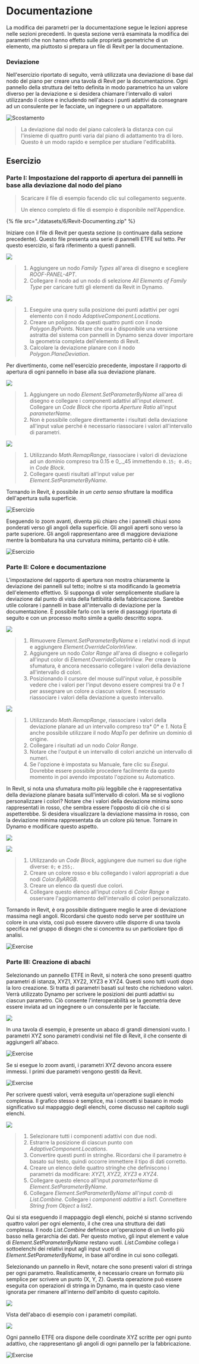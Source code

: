 # Documentazione

La modifica dei parametri per la documentazione segue le lezioni apprese nelle sezioni precedenti. In questa sezione verrà esaminata la modifica dei parametri che non hanno effetto sulle proprietà geometriche di un elemento, ma piuttosto si prepara un file di Revit per la documentazione.

### Deviazione

Nell'esercizio riportato di seguito, verrà utilizzata una deviazione di base dal nodo del piano per creare una tavola di Revit per la documentazione. Ogni pannello della struttura del tetto definita in modo parametrico ha un valore diverso per la deviazione e si desidera chiamare l'intervallo di valori utilizzando il colore e includendo nell'abaco i punti adattivi da consegnare ad un consulente per le facciate, un ingegnere o un appaltatore.

![Scostamento](./images/6/deviation.jpg)

> La deviazione dal nodo del piano calcolerà la distanza con cui l'insieme di quattro punti varia dal piano di adattamento tra di loro. Questo è un modo rapido e semplice per studiare l'edificabilità.

## Esercizio

### Parte I: Impostazione del rapporto di apertura dei pannelli in base alla deviazione dal nodo del piano

> Scaricare il file di esempio facendo clic sul collegamento seguente.
>
> Un elenco completo di file di esempio è disponibile nell'Appendice.

{% file src="./datasets/6/Revit-Documenting.zip" %}

Iniziare con il file di Revit per questa sezione (o continuare dalla sezione precedente). Questo file presenta una serie di pannelli ETFE sul tetto. Per questo esercizio, si farà riferimento a questi pannelli.

![](<./images/6/documenting - exercise I - 01.jpg>)

> 1. Aggiungere un nodo _Family Types_ all'area di disegno e scegliere _ROOF-PANEL-4PT_.
> 2. Collegare il nodo ad un nodo di selezione _All Elements of Family Type_ per caricare tutti gli elementi da Revit in Dynamo.

![](<./images/6/documenting - exercise I - 02.jpg>)

> 1. Eseguire una query sulla posizione dei punti adattivi per ogni elemento con il nodo _AdaptiveComponent.Locations_.
> 2. Creare un poligono da questi quattro punti con il nodo _Polygon.ByPoints_. Notare che ora è disponibile una versione astratta del sistema con pannelli in Dynamo senza dover importare la geometria completa dell'elemento di Revit.
> 3. Calcolare la deviazione planare con il nodo _Polygon.PlaneDeviation_.

Per divertimento, come nell'esercizio precedente, impostare il rapporto di apertura di ogni pannello in base alla sua deviazione planare.

![](<./images/6/documenting - exercise I - 03.jpg>)

> 1. Aggiungere un nodo _Element.SetParameterByName_ all'area di disegno e collegare i componenti adattivi all'input _element_. Collegare un _Code Block_ che riporta _Aperture Ratio_ all'input _parameterName_.
> 2. Non è possibile collegare direttamente i risultati della deviazione all'input value perché è necessario riassociare i valori all'intervallo di parametri.

![](<./images/6/documenting - exercise I - 04.jpg>)

> 1. Utilizzando _Math.RemapRange_, riassociare i valori di deviazione ad un dominio compreso tra 0.15 e 0\_.\_45 immettendo `0.15; 0.45;` in _Code Block_.
> 2. Collegare questi risultati all'input value per _Element.SetParameterByName_.

Tornando in Revit, è possibile _in un certo senso_ sfruttare la modifica dell'apertura sulla superficie.

![Esercizio](./images/6/13.jpg)

Eseguendo lo zoom avanti, diventa più chiaro che i pannelli chiusi sono ponderati verso gli angoli della superficie. Gli angoli aperti sono verso la parte superiore. Gli angoli rappresentano aree di maggiore deviazione mentre la bombatura ha una curvatura minima, pertanto ciò è utile.

![Esercizio](./images/6/13a.jpg)

### Parte II: Colore e documentazione

L'impostazione del rapporto di apertura non mostra chiaramente la deviazione dei pannelli sul tetto; inoltre si sta modificando la geometria dell'elemento effettivo. Si supponga di voler semplicemente studiare la deviazione dal punto di vista della fattibilità della fabbricazione. Sarebbe utile colorare i pannelli in base all'intervallo di deviazione per la documentazione. È possibile farlo con la serie di passaggi riportata di seguito e con un processo molto simile a quello descritto sopra.

![](<./images/6/documenting - exercise II - 01.jpg>)

> 1. Rimuovere _Element.SetParameterByName_ e i relativi nodi di input e aggiungere _Element.OverrideColorInView_.
> 2. Aggiungere un nodo _Color Range_ all'area di disegno e collegarlo all'input color di _Element.OverrideColorInView_. Per creare la sfumatura, è ancora necessario collegare i valori della deviazione all'intervallo di colori.
> 3. Posizionando il cursore del mouse sull'input _value_, è possibile vedere che i valori per l'input devono essere compresi tra _0_ e _1_ per assegnare un colore a ciascun valore. È necessario riassociare i valori della deviazione a questo intervallo.

![](<./images/6/documenting - exercise II - 02.jpg>)

> 1. Utilizzando _Math.RemapRange_, riassociare i valori della deviazione planare ad un intervallo compreso tra\* 0\* e _1_. Nota È anche possibile utilizzare il nodo _MapTo_ per definire un dominio di origine.
> 2. Collegare i risultati ad un nodo _Color Range_.
> 3. Notare che l'output è un intervallo di colori anziché un intervallo di numeri.
> 4. Se l'opzione è impostata su Manuale, fare clic su _Esegui_. Dovrebbe essere possibile procedere facilmente da questo momento in poi avendo impostato l'opzione su Automatico.

In Revit, si nota una sfumatura molto più leggibile che è rappresentativa della deviazione planare basata sull'intervallo di colori. Ma se si vogliono personalizzare i colori? Notare che i valori della deviazione minima sono rappresentati in rosso, che sembra essere l'opposto di ciò che ci si aspetterebbe. Si desidera visualizzare la deviazione massima in rosso, con la deviazione minima rappresentata da un colore più tenue. Tornare in Dynamo e modificare questo aspetto.

![](./images/6/09.jpg)

![](<./images/6/documenting - exercise II - 04.jpg>)

> 1. Utilizzando un _Code Block_, aggiungere due numeri su due righe diverse: `0;` e `255;`.
> 2. Creare un colore rosso e blu collegando i valori appropriati a due nodi _Color.ByARGB_.
> 3. Creare un elenco da questi due colori.
> 4. Collegare questo elenco all'input _colors_ di _Color Range_ e osservare l'aggiornamento dell'intervallo di colori personalizzato.

Tornando in Revit, è ora possibile distinguere meglio le aree di deviazione massima negli angoli. Ricordarsi che questo nodo serve per sostituire un colore in una vista, così può essere davvero utile disporre di una tavola specifica nel gruppo di disegni che si concentra su un particolare tipo di analisi.

![Exercise](<./images/6/07 (6).jpg>)

### Parte III: Creazione di abachi

Selezionando un pannello ETFE in Revit, si noterà che sono presenti quattro parametri di istanza, XYZ1, XYZ2, XYZ3 e XYZ4. Questi sono tutti vuoti dopo la loro creazione. Si tratta di parametri basati sul testo che richiedono valori. Verrà utilizzato Dynamo per scrivere le posizioni dei punti adattivi su ciascun parametro. Ciò consente l'interoperabilità se la geometria deve essere inviata ad un ingegnere o un consulente per le facciate.

![](<./images/6/documenting - exercise III - 01.jpg>)

In una tavola di esempio, è presente un abaco di grandi dimensioni vuoto. I parametri XYZ sono parametri condivisi nel file di Revit, il che consente di aggiungerli all'abaco.

![Exercise](<./images/6/03 (8).jpg>)

Se si esegue lo zoom avanti, i parametri XYZ devono ancora essere immessi. I primi due parametri vengono gestiti da Revit.

![Exercise](<./images/6/02 (9).jpg>)

Per scrivere questi valori, verrà eseguita un'operazione sugli elenchi complessa. Il grafico stesso è semplice, ma i concetti si basano in modo significativo sul mappaggio degli elenchi, come discusso nel capitolo sugli elenchi.

![](<./images/6/documenting - exercise III - 04.jpg>)

> 1. Selezionare tutti i componenti adattivi con due nodi.
> 2. Estrarre la posizione di ciascun punto con _AdaptiveComponent.Locations_.
> 3. Convertire questi punti in stringhe. Ricordarsi che il parametro è basato sul testo, quindi occorre immettere il tipo di dati corretto.
> 4. Creare un elenco delle quattro stringhe che definiscono i parametri da modificare: _XYZ1, XYZ2, XYZ3_ e _XYZ4_.
> 5. Collegare questo elenco all'input _parameterName_ di _Element.SetParameterByName_.
> 6. Collegare _Element.SetParameterByName_ all'input _comb_ di _List.Combine._ Collegare i _componenti adattivi_ a _list1_. Connettere _String from Object_ a _list2_.

Qui si sta eseguendo il mappaggio degli elenchi, poiché si stanno scrivendo quattro valori per ogni elemento, il che crea una struttura dei dati complessa. Il nodo _List.Combine_ definisce un'operazione di un livello più basso nella gerarchia dei dati. Per questo motivo, gli input element e value di _Element.SetParameterByName_ restano vuoti. _List.Combine_ collega i sottoelenchi dei relativi input agli input vuoti di _Element.SetParameterByName_, in base all'ordine in cui sono collegati.

Selezionando un pannello in Revit, notare che sono presenti valori di stringa per ogni parametro. Realisticamente, è necessario creare un formato più semplice per scrivere un punto (X, Y, Z). Questa operazione può essere eseguita con operazioni di stringa in Dynamo, ma in questo caso viene ignorata per rimanere all'interno dell'ambito di questo capitolo.

![](<./images/6/04 (5).jpg>)

Vista dell'abaco di esempio con i parametri compilati.

![](<./images/6/01 (9).jpg>)

Ogni pannello ETFE ora dispone delle coordinate XYZ scritte per ogni punto adattivo, che rappresentano gli angoli di ogni pannello per la fabbricazione.

![Exercise](<./images/6/00 (8).jpg>)
